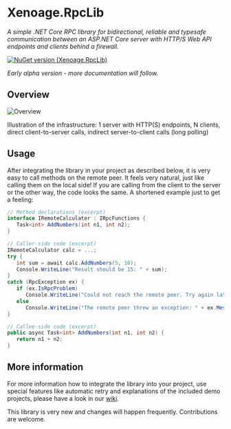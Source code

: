 # Xenoage.RpcLib

*A simple .NET Core RPC library for bidirectional, reliable and typesafe communication between an ASP.NET Core server with HTTP/S Web API endpoints and clients behind a firewall.*

[![NuGet version (Xenoage.RpcLib)](https://img.shields.io/nuget/v/Xenoage.RpcLib.svg?style=flat-square)](https://www.nuget.org/packages/Xenoage.RpcLib/)

_Early alpha version - more documentation will follow._

## Overview

![Overview](https://raw.githubusercontent.com/wiki/Xenoage/RpcLib/Drawings/RpcLib-Overview.png)

Illustration of the infrastructure: 1 server with HTTP(S) endpoints, N clients, direct client-to-server calls, indirect server-to-client calls (long polling)

## Usage

After integrating the library in your project as described below, it is very easy to call methods on the remote peer. It feels very natural, just like calling them on the local side! If you are calling from the client to the server or the other way, the code looks the same. A shortened example just to get a feeling:

```c#
// Method declarations (excerpt)
interface IRemoteCalculator : IRpcFunctions {
   Task<int> AddNumbers(int n1, int n2);
}

// Caller-side code (excerpt)
IRemoteCalculator calc = ...;
try {
   int sum = await calc.AddNumbers(5, 10);
   Console.WriteLine("Result should be 15: " + sum);
}
catch (RpcException ex) {
   if (ex.IsRpcProblem)
      Console.WriteLine("Could not reach the remote peer. Try again later.");
   else
      Console.WriteLine("The remote peer threw an exception: " + ex.Message);
}

// Callee-side code (excerpt)
public async Task<int> AddNumbers(int n1, int n2) {
   return n1 + n2;
}
```

## More information

For more information how to integrate the library into your project, use special features like automatic retry and explanations of the included demo projects, please have a look in our [wiki](https://github.com/Xenoage/RpcLib/wiki).

This library is very new and changes will happen frequently. Contributions are welcome.
